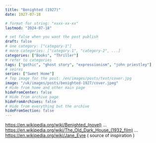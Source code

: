 ```yaml
---
title: "Benighted (1927)"
date: 1927-07-18

# format for string: "xxxx-xx-xx"
lastmod: "2024-07-18"

# set false when you want the post publish
draft: false
# one category: ["category-1"]
# more categories: ["category-1", "category-2", ...]
categories: ["Books", "Thriller"]
# refer to categories
tags: ["gothic", "ghost story", "expressionism", "john priestley"]
# seires
series: ["Sweet Home"]
# Top image for the post: /en/images/posts/test/cover.jpg
image: "/uk/images/posts/benighted-1927/cover.jpeg"
# Hide from home and other main page
hideFromCenter: false
# Hide from archive page
hideFromArchives: false
# Hide from everything but the archive
hideFromSection: false
---
```

https://en.wikipedia.org/wiki/Benighted_(novel)
...
https://en.wikipedia.org/wiki/The_Old_Dark_House_(1932_film)
...
https://en.wikipedia.org/wiki/Jane_Eyre ( source of inspiration )
<!--more-->